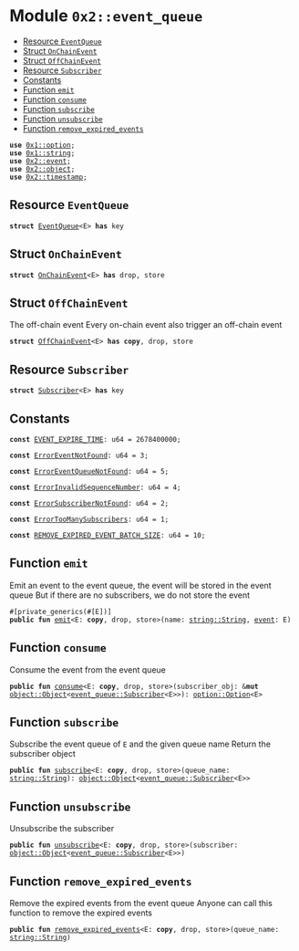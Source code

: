 
<a name="0x2_event_queue"></a>

# Module `0x2::event_queue`



-  [Resource `EventQueue`](#0x2_event_queue_EventQueue)
-  [Struct `OnChainEvent`](#0x2_event_queue_OnChainEvent)
-  [Struct `OffChainEvent`](#0x2_event_queue_OffChainEvent)
-  [Resource `Subscriber`](#0x2_event_queue_Subscriber)
-  [Constants](#@Constants_0)
-  [Function `emit`](#0x2_event_queue_emit)
-  [Function `consume`](#0x2_event_queue_consume)
-  [Function `subscribe`](#0x2_event_queue_subscribe)
-  [Function `unsubscribe`](#0x2_event_queue_unsubscribe)
-  [Function `remove_expired_events`](#0x2_event_queue_remove_expired_events)


<pre><code><b>use</b> <a href="">0x1::option</a>;
<b>use</b> <a href="">0x1::string</a>;
<b>use</b> <a href="event.md#0x2_event">0x2::event</a>;
<b>use</b> <a href="object.md#0x2_object">0x2::object</a>;
<b>use</b> <a href="timestamp.md#0x2_timestamp">0x2::timestamp</a>;
</code></pre>



<a name="0x2_event_queue_EventQueue"></a>

## Resource `EventQueue`



<pre><code><b>struct</b> <a href="event_queue.md#0x2_event_queue_EventQueue">EventQueue</a>&lt;E&gt; <b>has</b> key
</code></pre>



<a name="0x2_event_queue_OnChainEvent"></a>

## Struct `OnChainEvent`



<pre><code><b>struct</b> <a href="event_queue.md#0x2_event_queue_OnChainEvent">OnChainEvent</a>&lt;E&gt; <b>has</b> drop, store
</code></pre>



<a name="0x2_event_queue_OffChainEvent"></a>

## Struct `OffChainEvent`

The off-chain event
Every on-chain event also trigger an off-chain event


<pre><code><b>struct</b> <a href="event_queue.md#0x2_event_queue_OffChainEvent">OffChainEvent</a>&lt;E&gt; <b>has</b> <b>copy</b>, drop, store
</code></pre>



<a name="0x2_event_queue_Subscriber"></a>

## Resource `Subscriber`



<pre><code><b>struct</b> <a href="event_queue.md#0x2_event_queue_Subscriber">Subscriber</a>&lt;E&gt; <b>has</b> key
</code></pre>



<a name="@Constants_0"></a>

## Constants


<a name="0x2_event_queue_EVENT_EXPIRE_TIME"></a>



<pre><code><b>const</b> <a href="event_queue.md#0x2_event_queue_EVENT_EXPIRE_TIME">EVENT_EXPIRE_TIME</a>: u64 = 2678400000;
</code></pre>



<a name="0x2_event_queue_ErrorEventNotFound"></a>



<pre><code><b>const</b> <a href="event_queue.md#0x2_event_queue_ErrorEventNotFound">ErrorEventNotFound</a>: u64 = 3;
</code></pre>



<a name="0x2_event_queue_ErrorEventQueueNotFound"></a>



<pre><code><b>const</b> <a href="event_queue.md#0x2_event_queue_ErrorEventQueueNotFound">ErrorEventQueueNotFound</a>: u64 = 5;
</code></pre>



<a name="0x2_event_queue_ErrorInvalidSequenceNumber"></a>



<pre><code><b>const</b> <a href="event_queue.md#0x2_event_queue_ErrorInvalidSequenceNumber">ErrorInvalidSequenceNumber</a>: u64 = 4;
</code></pre>



<a name="0x2_event_queue_ErrorSubscriberNotFound"></a>



<pre><code><b>const</b> <a href="event_queue.md#0x2_event_queue_ErrorSubscriberNotFound">ErrorSubscriberNotFound</a>: u64 = 2;
</code></pre>



<a name="0x2_event_queue_ErrorTooManySubscribers"></a>



<pre><code><b>const</b> <a href="event_queue.md#0x2_event_queue_ErrorTooManySubscribers">ErrorTooManySubscribers</a>: u64 = 1;
</code></pre>



<a name="0x2_event_queue_REMOVE_EXPIRED_EVENT_BATCH_SIZE"></a>



<pre><code><b>const</b> <a href="event_queue.md#0x2_event_queue_REMOVE_EXPIRED_EVENT_BATCH_SIZE">REMOVE_EXPIRED_EVENT_BATCH_SIZE</a>: u64 = 10;
</code></pre>



<a name="0x2_event_queue_emit"></a>

## Function `emit`

Emit an event to the event queue, the event will be stored in the event queue
But if there are no subscribers, we do not store the event


<pre><code>#[private_generics(#[E])]
<b>public</b> <b>fun</b> <a href="event_queue.md#0x2_event_queue_emit">emit</a>&lt;E: <b>copy</b>, drop, store&gt;(name: <a href="_String">string::String</a>, <a href="event.md#0x2_event">event</a>: E)
</code></pre>



<a name="0x2_event_queue_consume"></a>

## Function `consume`

Consume the event from the event queue


<pre><code><b>public</b> <b>fun</b> <a href="event_queue.md#0x2_event_queue_consume">consume</a>&lt;E: <b>copy</b>, drop, store&gt;(subscriber_obj: &<b>mut</b> <a href="object.md#0x2_object_Object">object::Object</a>&lt;<a href="event_queue.md#0x2_event_queue_Subscriber">event_queue::Subscriber</a>&lt;E&gt;&gt;): <a href="_Option">option::Option</a>&lt;E&gt;
</code></pre>



<a name="0x2_event_queue_subscribe"></a>

## Function `subscribe`

Subscribe the event queue of <code>E</code> and the given queue name
Return the subscriber object


<pre><code><b>public</b> <b>fun</b> <a href="event_queue.md#0x2_event_queue_subscribe">subscribe</a>&lt;E: <b>copy</b>, drop, store&gt;(queue_name: <a href="_String">string::String</a>): <a href="object.md#0x2_object_Object">object::Object</a>&lt;<a href="event_queue.md#0x2_event_queue_Subscriber">event_queue::Subscriber</a>&lt;E&gt;&gt;
</code></pre>



<a name="0x2_event_queue_unsubscribe"></a>

## Function `unsubscribe`

Unsubscribe the subscriber


<pre><code><b>public</b> <b>fun</b> <a href="event_queue.md#0x2_event_queue_unsubscribe">unsubscribe</a>&lt;E: <b>copy</b>, drop, store&gt;(subscriber: <a href="object.md#0x2_object_Object">object::Object</a>&lt;<a href="event_queue.md#0x2_event_queue_Subscriber">event_queue::Subscriber</a>&lt;E&gt;&gt;)
</code></pre>



<a name="0x2_event_queue_remove_expired_events"></a>

## Function `remove_expired_events`

Remove the expired events from the event queue
Anyone can call this function to remove the expired events


<pre><code><b>public</b> <b>fun</b> <a href="event_queue.md#0x2_event_queue_remove_expired_events">remove_expired_events</a>&lt;E: <b>copy</b>, drop, store&gt;(queue_name: <a href="_String">string::String</a>)
</code></pre>
